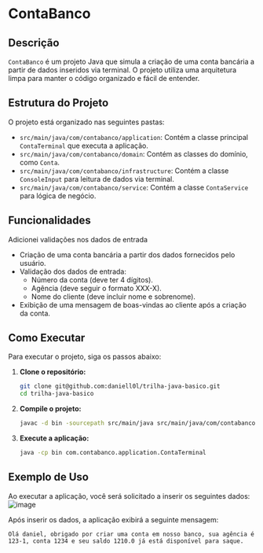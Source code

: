 # ContaBanco

## Descrição
`ContaBanco` é um projeto Java que simula a criação de uma conta bancária a partir de dados inseridos via terminal. O projeto utiliza uma arquitetura limpa para manter o código organizado e fácil de entender.

## Estrutura do Projeto
O projeto está organizado nas seguintes pastas:
- `src/main/java/com/contabanco/application`: Contém a classe principal `ContaTerminal` que executa a aplicação.
- `src/main/java/com/contabanco/domain`: Contém as classes do domínio, como `Conta`.
- `src/main/java/com/contabanco/infrastructure`: Contém a classe `ConsoleInput` para leitura de dados via terminal.
- `src/main/java/com/contabanco/service`: Contém a classe `ContaService` para lógica de negócio.

## Funcionalidades
Adicionei validações nos dados de entrada
- Criação de uma conta bancária a partir dos dados fornecidos pelo usuário.
- Validação dos dados de entrada:
  - Número da conta (deve ter 4 dígitos).
  - Agência (deve seguir o formato XXX-X).
  - Nome do cliente (deve incluir nome e sobrenome).
- Exibição de uma mensagem de boas-vindas ao cliente após a criação da conta.

## Como Executar
Para executar o projeto, siga os passos abaixo:

1. **Clone o repositório:**
   ```sh
   git clone git@github.com:daniell0l/trilha-java-basico.git
   cd trilha-java-basico
    ```

2. **Compile o projeto:**
    ```sh
    javac -d bin -sourcepath src/main/java src/main/java/com/contabanco/application/ContaTerminal.java
    ```

3. **Execute a aplicação:**
    ```sh
    java -cp bin com.contabanco.application.ContaTerminal
    ```
    
## Exemplo de Uso
Ao executar a aplicação, você será solicitado a inserir os seguintes dados:
![image](https://github.com/daniell0l/trilha-java-basico/assets/89937958/9b974ce6-ec4b-4474-917f-9be3fcc8a678)

Após inserir os dados, a aplicação exibirá a seguinte mensagem:
```
Olá daniel, obrigado por criar uma conta em nosso banco, sua agência é 123-1, conta 1234 e seu saldo 1210.0 já está disponível para saque.
```
